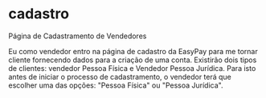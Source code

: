 cadastro
========

Página de Cadastramento de Vendedores

Eu como vendedor entro na página de cadastro da EasyPay para me tornar cliente fornecendo dados para a criação de uma conta.
Existirão dois tipos de clientes: vendedor Pessoa Física e Vendedor Pessoa Jurídica. 
Para isto antes de iniciar o processo de cadastramento, o vendedor terá que escolher uma das opções: "Pessoa Física" ou "Pessoa Jurídica". 

